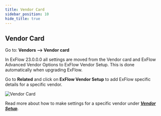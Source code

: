 ```yaml
---
title: Vendor Card
sidebar_position: 10
hide_title: true
---
```

## Vendor Card

Go to: **Vendors --> Vendor card**

In ExFlow 23.0.0.0 all settings are moved from the Vendor card and ExFlow Advanced Vendor Options to ExFlow Vendor Setup. This is done automatically when upgrading ExFlow. 

Go to **Related** and click on **ExFlow Vendor Setup** to add ExFlow specific details for a specific vendor.

![Vendor Card](@site/static/img/media/Vendor-card-exflow-vendor-setup-001.png)

  Read more about how to make settings for a specific vendor under [***Vendor Setup***](https://docs.exflow.cloud/business-central/docs/user-manual/business-functionality/vendor-setup#vendor-setup).



